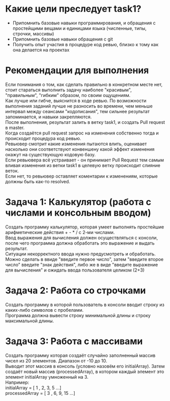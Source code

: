# Какие цели преследует task1? 
- Припомнить базовые навыки программирования, и обращения с простейщими вещами и единицами языка (численные, типы, строчки, массивы)
- Припомнить базовые навыки обращения с git
- Получить опыт участия в процедуре код ревью, близко к тому как она делается на проектах

# Рекомендации для выполнения
Если понимания о том, как сделать правильно в конкретном месте нет, стоит стараться выполнить задачу наиболее "красивым", "правильным", "гибким" образом, по своим ощущениям.  
Как лучше или гибче, выяснится в ходе ревью. По возможности выполнения заданий лучше не разносить во времени, чем меньше интервал между сеансами "кодописания", тем сильнее результат запоминается, и навыки закрепляются.  
После выполнения, результат залить в ветку task1, и создать Pull request в master.   
Когда создаётся pull request запрос на изменения собственно тогда и происходит процедура код ревью.   
Ревьювер смотрит какие изменения пытаются влить, оценивает насколько они соответствуют конвеншену какой эффект изменения окажут на существующую кодовую базу.   
Если ревьювера всё устраивает - он принимает Pull Request тем самым вливая изменения из ветки task1 в целевую ветку происходит слияние веток.   
Если нет, то ревьювер оставляет коментарии к изменениям, которые должны быть как-то resolved.  

# Задача 1: Калькулятор (работа с числами и консольным вводом)
Создать программу калькулятор, которая умеет выполнять простейшие арифметические действия + - * / с 2-ми числами.  
Ввод выражения для вычисления должен осуществляться с консоли, после чего программа должна обработать это выражение и выдать результат.  
Ситуации некорректного ввода нужно предусмотреть и обработать.  
Можно сделать в ввиде "введите первое число", затем "введите второе число" введите "знак действия", либо же в виде "введите выражение для вычисления" и ожидать ввода пользователя целиком (2+3)  

# Задача 2: Работа со строчками
Создать программу в которой пользователь в консоли вводит строку из каких-либо символов с пробелами.  
Программа должна вывести строку минимальной длины и строку максимальной длины.  

# Задача 3: Работа с массивами
Создать программу которая создаёт случайно заполненный массив чисел из 20 элементов. Диапазон от -10 до 10.  
Выводит этот массив в консоль (условно назовём его initialArray). Затем создаёт новый массив (processedArray), в котором каждый элемент это элемент initialArray умноженный на 3.  
Например:  
initialArray = [ 1 , 2, 3, 5 ...]  
processedArray = [ 3 , 6, 9, 15 ...]  